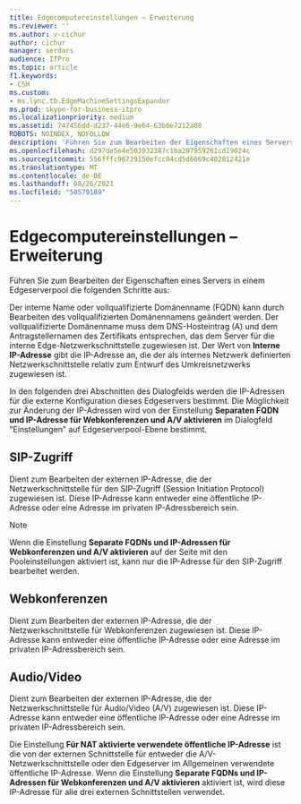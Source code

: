 ```yaml
---
title: Edgecomputereinstellungen – Erweiterung
ms.reviewer: ''
ms.author: v-cichur
author: cichur
manager: serdars
audience: ITPro
ms.topic: article
f1.keywords:
- CSH
ms.custom:
- ms.lync.tb.EdgeMachineSettingsExpander
ms.prod: skype-for-business-itpro
ms.localizationpriority: medium
ms.assetid: 747456dd-d237-44e6-9e64-63b0e7212a08
ROBOTS: NOINDEX, NOFOLLOW
description: 'Führen Sie zum Bearbeiten der Eigenschaften eines Servers in einem Edgeserverpool die folgenden Schritte aus:'
ms.openlocfilehash: d297de5e4e503932387c1ba207959261cd19024c
ms.sourcegitcommit: 556fffc96729150efcc04cd5d6069c402012421e
ms.translationtype: MT
ms.contentlocale: de-DE
ms.lasthandoff: 08/26/2021
ms.locfileid: "58579189"
---
```

# <a name="edge-machine-settings-expander"></a>Edgecomputereinstellungen – Erweiterung
 
Führen Sie zum Bearbeiten der Eigenschaften eines Servers in einem Edgeserverpool die folgenden Schritte aus:
  
Der interne Name oder vollqualifizierte Domänenname (FQDN) kann durch Bearbeiten des vollqualifizierten Domänennamens geändert werden. Der vollqualifizierte Domänenname muss dem DNS-Hosteintrag (A) und dem Antragstellernamen des Zertifikats entsprechen, das dem Server für die interne Edge-Netzwerkschnittstelle zugewiesen ist. Der Wert von **Interne IP-Adresse** gibt die IP-Adresse an, die der als internes Netzwerk definierten Netzwerkschnittstelle relativ zum Entwurf des Umkreisnetzwerks zugewiesen ist.
  
In den folgenden drei Abschnitten des Dialogfelds werden die IP-Adressen für die externe Konfiguration dieses Edgeservers bestimmt. Die Möglichkeit zur Änderung der IP-Adressen wird von der Einstellung **Separaten FQDN und IP-Adresse für Webkonferenzen und A/V aktivieren** im Dialogfeld "Einstellungen" auf Edgeserverpool-Ebene bestimmt.
  
## <a name="sip-access"></a>SIP-Zugriff

Dient zum Bearbeiten der externen IP-Adresse, die der Netzwerkschnittstelle für den SIP-Zugriff (Session Initiation Protocol) zugewiesen ist. Diese IP-Adresse kann entweder eine öffentliche IP-Adresse oder eine Adresse im privaten IP-Adressbereich sein.
  
> [!NOTE]
> Wenn die Einstellung **Separate FQDNs und IP-Adressen für Webkonferenzen und A/V aktivieren** auf der Seite mit den Pooleinstellungen aktiviert ist, kann nur die IP-Adresse für den SIP-Zugriff bearbeitet werden.
  
## <a name="web-conferencing"></a>Webkonferenzen

Dient zum Bearbeiten der externen IP-Adresse, die der Netzwerkschnittstelle für Webkonferenzen zugewiesen ist. Diese IP-Adresse kann entweder eine öffentliche IP-Adresse oder eine Adresse im privaten IP-Adressbereich sein.
  
## <a name="audiovideo"></a>Audio/Video

Dient zum Bearbeiten der externen IP-Adresse, die der Netzwerkschnittstelle für Audio/Video (A/V) zugewiesen ist. Diese IP-Adresse kann entweder eine öffentliche IP-Adresse oder eine Adresse im privaten IP-Adressbereich sein.
  
Die Einstellung **Für NAT aktivierte verwendete öffentliche IP-Adresse** ist die von der externen Schnittstelle für entweder die A/V-Netzwerkschnittstelle oder den Edgeserver im Allgemeinen verwendete öffentliche IP-Adresse. Wenn die Einstellung **Separate FQDNs und IP-Adressen für Webkonferenzen und A/V aktivieren** aktiviert ist, wird diese IP-Adresse für alle drei externen Schnittstellen verwendet.
  

